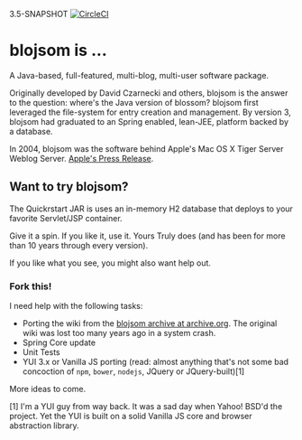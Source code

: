 3.5-SNAPSHOT [![CircleCI](https://circleci.com/gh/timothystone/blojsom/tree/master.svg?style=shield)](https://circleci.com/gh/timothystone/blojsom/tree/master)

blojsom is ...
==============

A Java-based, full-featured, multi-blog, multi-user software package.

Originally developed by David Czarnecki and others, blojsom is the answer to the question: where's the Java version of blossom? blojsom first leveraged the file-system for entry creation and management. By version 3, blojsom had graduated to an Spring enabled, lean-JEE, platform backed by a database.

In 2004, blojsom was the software behind Apple's Mac OS X Tiger Server Weblog Server. [Apple's Press Release](http://www.apple.com/pr/library/2004/06/28Apple-Previews-Mac-OS-X-Server-Tiger.html).

Want to try blojsom?
--------------------

The Quickrstart JAR is uses an in-memory H2 database that deploys to your favorite Servlet/JSP container.

Give it a spin. If you like it, use it. Yours Truly does (and has been for more than 10 years through every version).

If you like what you see, you might also want help out.

### Fork this!

I need help with the following tasks:
* Porting the wiki from the [blojsom archive at archive.org](http://bit.ly/blojsom3-wiki-archive). The original wiki was lost too many years ago in a system crash.
* Spring Core update
* Unit Tests
* YUI 3.x or Vanilla JS porting (read: almost anything that's not some bad concoction of `npm`, `bower`, `nodejs`, JQuery or JQuery-built)[1]

More ideas to come.

[1] I'm a YUI guy from way back. It was a sad day when Yahoo! BSD'd the project. Yet the YUI is built on a solid Vanilla JS core and browser abstraction library.
